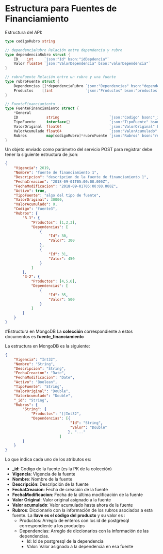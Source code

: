 # Estructura para Fuentes de Financiamiento
Estructura del API:


```go 
type codigoRubro string

// dependenciaRubro Relación entre dependencia y rubro
type dependenciaRubro struct {
	ID    int     `json:"Id" bson:"idDepdencia"`
	Valor float64 `json:"ValorDependencia" bson:"valorDependencia"`
}

// rubroFuente Relación entre un rubro y una fuente
type rubroFuente struct {
	Dependencias []*dependenciaRubro `json:"Dependencias" bson:"dependencias"`
	Productos    []int               `json:"Productos" bson:"productos`
}

// FuenteFinanciamiento ...
type FuenteFinanciamiento struct {
	*General
	ID             string                       `json:"Codigo" bson:"_id,omitempty"`
	TipoFuente     interface{}                  `json:"TipoFuente" bson"tipoFuente"`
	ValorOriginal  float64                      `json:"ValorOriginal" bson:"valorOriginal"`
	ValorAcumulado float64                      `json:"ValorAcumulado" bson"valorAcumulado"`
	Rubros         map[codigoRubro]*rubroFuente `json:"Rubros" bson:"rubros"`
}
```

Un objeto enviado como parámetro del servicio POST para registrar debe tener la siguiente estructura de json:
```json
{
	"Vigencia": 2019,
	"Nombre": "fuente de financiamiento 1",
	"Descripcion": "descripcion de la fuente de financiamiento 1",
	"FechaCreacion": "2018-09-01T05:00:00.000Z",
	"FechaModificacion": "2018-09-01T05:00:00.000Z",
	"Activo": true,
	"TipoFuente": "algo del tipo de fuente",
	"ValorOriginal": 30000,
	"ValorAcumulado": 0,
	"Codigo": "fuente3",
	"Rubros": {
		"3-1": {
			"Productos": [1,2,3],
			"Dependencias": [
				{
					"Id": 30,
					"Valor": 300
				},
				{
					"Id": 31,
					"Valor": 450
				}
			]
		},
		"3-2": {
			"Productos": [4,5,6],
			"Dependencias": [
				{
					"Id": 35,
					"Valor": 500
				}
			]
		}
	}
}
```

#Estructura en MongoDB
La **colección** correspondiente a estos documentos es **fuente_financiamiento**

La estructura en MongoDB es la siguiente:

```json
{
	"Vigencia": "Int32",
	"Nombre": "String",
	"Descripcion": "String",
	"FechaCreacion": "Date",
	"FechaModificacion": "Date",
	"Activo": "Boolean",
	"TipoFuente": "String",
	"ValorOriginal": "Double",
	"ValorAcumulado": "Double",
	"_id": "String",
	"Rubros": {
		"String": {
			"Productos": "[]Int32",
			"Dependencias": [{
                              "Id": "String",
                              "Valor": "Double"
                             }, "..."
                         ]
		}
	}
}
```

Lo que indica cada uno de los atributos es:
* **_id**: Codigo de la fuente (es la PK de la colección)
* **Vigencia**: Vigencia de la fuente
* **Nombre**: Nombre de la fuente
* **Descripción**: Descripción de la fuente 
* **FechaCreacion**: Fecha de creación de la fuente
* **FechaModificacion**: Fecha de la última modificación de la fuente
* **Valor Original**: Valor original asignado a la fuente
* **Valor acumulado**: Valor acumulado hasta ahora de la fuente
* **Rubros**: Diccionario con la información de los rubros asociados a esta fuente. La **llave es el código del producto** y su valor es :
   * Productos: Arreglo de enteros con los id de postgresql correspondiente a los productps
   * Dependencias: Arreglo de diccionarios con la información de las dependencias. 
      * Id: Id de postgresql de la dependencia
      * Valor: Valor asignado a la dependencia en esa fuente
